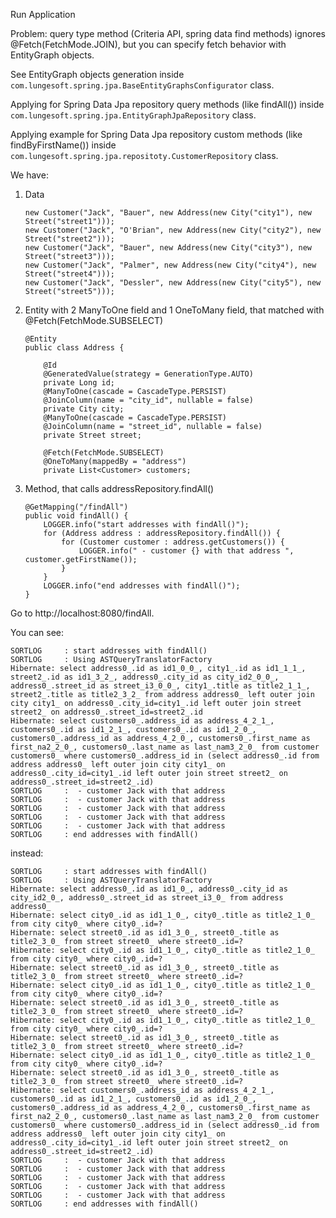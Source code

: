 Run Application

Problem: query type method (Criteria API, spring data find methods) ignores @Fetch(FetchMode.JOIN), but you can specify fetch behavior with EntityGraph objects.

See EntityGraph objects generation inside `com.lungesoft.spring.jpa.BaseEntityGraphsConfigurator` class.

Applying for Spring Data Jpa repository query methods (like findAll()) inside `com.lungesoft.spring.jpa.EntityGraphJpaRepository` class.

Applying example for Spring Data Jpa repository custom methods (like findByFirstName()) inside `com.lungesoft.spring.jpa.repositoty.CustomerRepository` class.


We have:
1. Data
    ```
    new Customer("Jack", "Bauer", new Address(new City("city1"), new Street("street1")));
    new Customer("Jack", "O'Brian", new Address(new City("city2"), new Street("street2")));
    new Customer("Jack", "Bauer", new Address(new City("city3"), new Street("street3")));
    new Customer("Jack", "Palmer", new Address(new City("city4"), new Street("street4")));
    new Customer("Jack", "Dessler", new Address(new City("city5"), new Street("street5")));
    ```
2. Entity with 2 ManyToOne field and 1 OneToMany field, that matched with @Fetch(FetchMode.SUBSELECT)  
    ```
    @Entity
    public class Address {
    
        @Id
        @GeneratedValue(strategy = GenerationType.AUTO)
        private Long id;
        @ManyToOne(cascade = CascadeType.PERSIST)
        @JoinColumn(name = "city_id", nullable = false)
        private City city;
        @ManyToOne(cascade = CascadeType.PERSIST)
        @JoinColumn(name = "street_id", nullable = false)
        private Street street;
    
        @Fetch(FetchMode.SUBSELECT)
        @OneToMany(mappedBy = "address")
        private List<Customer> customers;
    ```
3. Method, that calls addressRepository.findAll()
    ```
    @GetMapping("/findAll")
    public void findAll() {
        LOGGER.info("start addresses with findAll()");
        for (Address address : addressRepository.findAll()) {
            for (Customer customer : address.getCustomers()) {
                LOGGER.info(" - customer {} with that address ", customer.getFirstName());
            }
        }
        LOGGER.info("end addresses with findAll()");
    }
    ```
Go to http://localhost:8080/findAll.

You can see:
```
SORTLOG     : start addresses with findAll()
SORTLOG     : Using ASTQueryTranslatorFactory
Hibernate: select address0_.id as id1_0_0_, city1_.id as id1_1_1_, street2_.id as id1_3_2_, address0_.city_id as city_id2_0_0_, address0_.street_id as street_i3_0_0_, city1_.title as title2_1_1_, street2_.title as title2_3_2_ from address address0_ left outer join city city1_ on address0_.city_id=city1_.id left outer join street street2_ on address0_.street_id=street2_.id
Hibernate: select customers0_.address_id as address_4_2_1_, customers0_.id as id1_2_1_, customers0_.id as id1_2_0_, customers0_.address_id as address_4_2_0_, customers0_.first_name as first_na2_2_0_, customers0_.last_name as last_nam3_2_0_ from customer customers0_ where customers0_.address_id in (select address0_.id from address address0_ left outer join city city1_ on address0_.city_id=city1_.id left outer join street street2_ on address0_.street_id=street2_.id)
SORTLOG     :  - customer Jack with that address 
SORTLOG     :  - customer Jack with that address 
SORTLOG     :  - customer Jack with that address 
SORTLOG     :  - customer Jack with that address 
SORTLOG     :  - customer Jack with that address 
SORTLOG     : end addresses with findAll()
```
instead:
```
SORTLOG     : start addresses with findAll()
SORTLOG     : Using ASTQueryTranslatorFactory
Hibernate: select address0_.id as id1_0_, address0_.city_id as city_id2_0_, address0_.street_id as street_i3_0_ from address address0_
Hibernate: select city0_.id as id1_1_0_, city0_.title as title2_1_0_ from city city0_ where city0_.id=?
Hibernate: select street0_.id as id1_3_0_, street0_.title as title2_3_0_ from street street0_ where street0_.id=?
Hibernate: select city0_.id as id1_1_0_, city0_.title as title2_1_0_ from city city0_ where city0_.id=?
Hibernate: select street0_.id as id1_3_0_, street0_.title as title2_3_0_ from street street0_ where street0_.id=?
Hibernate: select city0_.id as id1_1_0_, city0_.title as title2_1_0_ from city city0_ where city0_.id=?
Hibernate: select street0_.id as id1_3_0_, street0_.title as title2_3_0_ from street street0_ where street0_.id=?
Hibernate: select city0_.id as id1_1_0_, city0_.title as title2_1_0_ from city city0_ where city0_.id=?
Hibernate: select street0_.id as id1_3_0_, street0_.title as title2_3_0_ from street street0_ where street0_.id=?
Hibernate: select city0_.id as id1_1_0_, city0_.title as title2_1_0_ from city city0_ where city0_.id=?
Hibernate: select street0_.id as id1_3_0_, street0_.title as title2_3_0_ from street street0_ where street0_.id=?
Hibernate: select customers0_.address_id as address_4_2_1_, customers0_.id as id1_2_1_, customers0_.id as id1_2_0_, customers0_.address_id as address_4_2_0_, customers0_.first_name as first_na2_2_0_, customers0_.last_name as last_nam3_2_0_ from customer customers0_ where customers0_.address_id in (select address0_.id from address address0_ left outer join city city1_ on address0_.city_id=city1_.id left outer join street street2_ on address0_.street_id=street2_.id)
SORTLOG     :  - customer Jack with that address 
SORTLOG     :  - customer Jack with that address 
SORTLOG     :  - customer Jack with that address 
SORTLOG     :  - customer Jack with that address 
SORTLOG     :  - customer Jack with that address 
SORTLOG     : end addresses with findAll()
```